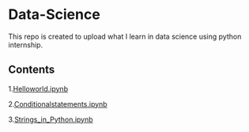 # Data-Science
This repo is created to upload what I learn in data science using python internship.

## Contents

1.[Helloworld.ipynb](Helloword.ipynb)

2.[Conditionalstatements.ipynb](Conditionalstatements.ipynb)

3.[Strings_in_Python.ipynb](Strings_in_Python.ipynb)
